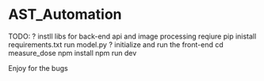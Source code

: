 # AST_Automation
 TODO:
  ? instll libs for back-end api and image processing reqiure 
    pip inistall requirements.txt
    run model.py
  ? initialize and run the front-end 
    cd measure_dose
    npm install
    npm run dev

  Enjoy for the bugs
  
